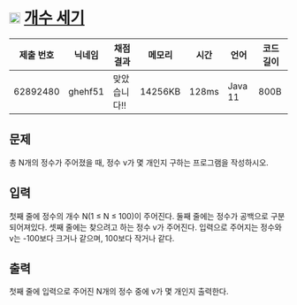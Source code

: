 # <img width="20px"  src="https://d2gd6pc034wcta.cloudfront.net/tier/1.svg" class="solvedac-tier"> [개수 세기](https://www.acmicpc.net/problem/10807) 

| 제출 번호 | 닉네임 | 채점 결과 | 메모리 | 시간 | 언어 | 코드 길이 |
|---|---|---|---|---|---|---|
|62892480|ghehf51|맞았습니다!! |14256KB|128ms|Java 11|800B|

## 문제
<p>총 N개의 정수가 주어졌을 때, 정수 v가 몇 개인지 구하는 프로그램을 작성하시오.</p>

## 입력
<p>첫째 줄에 정수의 개수 N(1 ≤ N ≤ 100)이 주어진다. 둘째 줄에는 정수가 공백으로 구분되어져있다. 셋째 줄에는 찾으려고 하는 정수 v가 주어진다. 입력으로 주어지는 정수와 v는 -100보다 크거나 같으며, 100보다 작거나 같다.</p>

## 출력
<p>첫째 줄에 입력으로 주어진 N개의 정수 중에 v가 몇 개인지 출력한다.</p>


